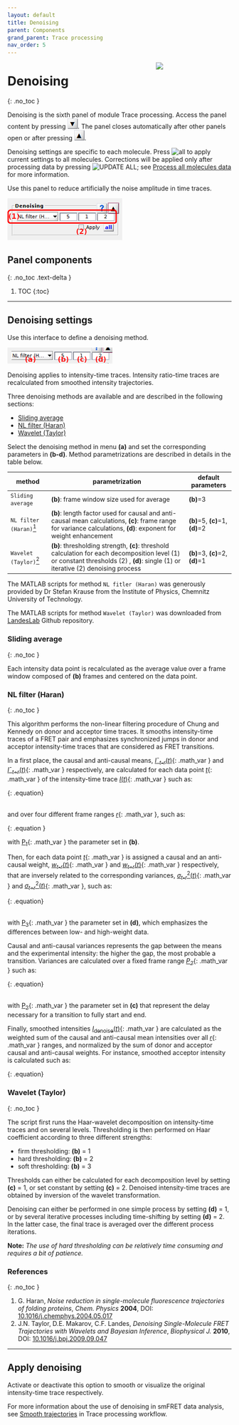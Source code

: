 ```yaml
---
layout: default
title: Denoising
parent: Components
grand_parent: Trace processing
nav_order: 5
---
```


<img src="../../assets/images/logos/logo-trace-processing_400px.png" width="170" style="float:right; margin-left: 15px;"/>

# Denoising
{: .no_toc }

Denoising is the sixth panel of module Trace processing. 
Access the panel content by pressing 
![Bottom arrow](../../assets/images/gui/interface-but-bottomarrow.png). 
The panel closes automatically after other panels open or after pressing 
![Top arrow](../../assets/images/gui/interface-but-toparrow.png). 

Denoising settings are specific to each molecule. 
Press 
![all](../../assets/images/gui/TP-but-all.png "all") to apply current settings to all molecules. 
Corrections will be applied only after processing data by pressing 
![UPDATE ALL](../../assets/images/gui/TP-but-update-all.png "UPDATE ALL"); see 
[Process all molecules data](area-control.html#process-all-molecules-data) for more information.

Use this panel to reduce artificially the noise amplitude in time traces.

<a class="plain" href="../../assets/images/gui/TP-panel-denoise.png"><img src="../../assets/images/gui/TP-panel-denoise.png" style="max-width: 258px;"/></a>

## Panel components
{: .no_toc .text-delta }

1. TOC
{:toc}


---

## Denoising settings

Use this interface to define a denoising method.

<a class="plain" href="../../assets/images/gui/TP-panel-denoise-param.png"><img src="../../assets/images/gui/TP-panel-denoise-param.png" style="max-width: 236px;"/></a>

Denoising applies to intensity-time traces. 
Intensity ratio-time traces are recalculated from smoothed intensity trajectories.

Three denoising methods are available and are described in the following sections:

* [Sliding average](#sliding-average)
* [NL filter (Haran)](#nl-filter-haran)
* [Wavelet (Taylor)](#wavelet-taylor)

Select the denoising method in menu **(a)** and set the corresponding parameters in **(b-d)**.
Method parametrizations are described in details in the table below.

| method                                         | parametrization                                                                                                                                                                     | default parameters              |
| ---------------------------------------------- | ----------------------------------------------------------------------------------------------------------------------------------------------------------------------------------- | ------------------------------- |
| `Sliding average`                              | **(b)**: frame window size used for average                                                                                                                                         | **(b)**=3                       |
| `NL filter (Haran)`[<sup>1</sup>](#references) | **(b)**: length factor used for causal and anti-causal mean calculations, **(c)**: frame range for variance calculations, **(d)**: exponent for weight enhancement                  | **(b)**=5, **(c)**=1, **(d)**=2 |
| `Wavelet (Taylor)`[<sup>2</sup>](#references)  | **(b)**: thresholding strength, **(c)**: threshold calculation for each decomposition level (1) or constant thresholds (2) , **(d)**: single (1) or iterative (2) denoising process | **(b)**=3, **(c)**=2, **(d)**=1 |

The MATLAB scripts for method `NL fitler (Haran)` was generously provided by Dr Stefan Krause from the Institute of Physics, Chemnitz University of Technology.

The MATLAB scripts for method `Wavelet (Taylor)` was downloaded from 
[LandesLab](https://github.com/LandesLab/Wavelet-Denoise) Github repository.


### Sliding average
{: .no_toc }

Each intensity data point is recalculated as the average value over a frame window composed of **(b)** frames and centered on the data point.


### NL filter (Haran)
{: .no_toc }

This algorithm performs the non-linear filtering procedure of Chung and Kennedy on donor and acceptor time traces. 
It smooths intensity-time traces of a FRET pair and emphasizes synchronized jumps in donor and acceptor intensity-time traces that are considered as FRET transitions.

In a first place, the causal and anti-causal means,
[*I*&#713;<sub>*t*-*r*</sub>(*t*)](){: .math_var } and 
[*I*&#713;<sub>*t*+*r*</sub>(*t*)](){: .math_var } respectively, are calculated for each data point 
[*t*](){: .math_var } of the intensity-time trace 
[*I*(*t*)](){: .math_var } such as:

{: .equation} 
<img src="../../assets/images/equations/TP-eq-denoise-01.gif" alt=""><br>
<img src="../../assets/images/equations/TP-eq-denoise-02.gif" alt="">

and  over four different frame ranges 
[*r*](){: .math_var }, such as:

{: .equation }
<img src="../../assets/images/equations/TP-eq-denoise-03.gif" alt="">

with 
[P<sub>1</sub>](){: .math_var } the parameter set in **(b)**.

Then, for each data point 
[*t*](){: .math_var } is assigned a causal and an anti-causal weight, 
[*w*<sub>*t*-*r*</sub>(*t*)](){: .math_var } and 
[*w*<sub>*t*+*r*</sub>(*t*)](){: .math_var } 
respectively, that are inversely related to the corresponding variances, 
[*&#963;*<sub>*t*-*r*</sub><sup>2</sup>(*t*)](){: .math_var } and 
[*&#963;*<sub>*t*+*r*</sub><sup>2</sup>(*t*)](){: .math_var }, such as:

{: .equation} 
<img src="../../assets/images/equations/TP-eq-denoise-06.gif" alt=""><br>
<img src="../../assets/images/equations/TP-eq-denoise-07.gif" alt="">

with 
[P<sub>3</sub>](){: .math_var } the parameter set in **(d)**, which emphasizes the differences between low- and high-weight data.

Causal and anti-causal variances represents the gap between the means and the experimental intensity: the higher the gap, the most probable a transition. 
Variances are calculated over a fixed frame range 
[*P<sub>2</sub>*](){: .math_var } such as:

{: .equation} 
<img src="../../assets/images/equations/TP-eq-denoise-04.gif" alt=""><br>
<img src="../../assets/images/equations/TP-eq-denoise-05.gif" alt="">

with 
[P<sub>2</sub>](){: .math_var } the parameter set in **(c)** that represent the delay necessary for a transition to fully start and end.

Finally, smoothed intensities 
[*I*<sub>denoise</sub>(*t*)](){: .math_var } are calculated as the weighted sum of the causal and anti-causal mean intensities over all 
[*r*](){: .math_var } ranges, and normalized by the sum of donor and acceptor causal and anti-causal weights.
For instance, smoothed acceptor intensity is calculated such as:

{: .equation} 
<img src="../../assets/images/equations/TP-eq-denoise-08.gif" alt=""><br>


### Wavelet (Taylor)
{: .no_toc }

The script first runs the Haar-wavelet decomposition on intensity-time traces and on several levels.
Thresholding is then performed on Haar coefficient according to three different strengths:
* firm thresholding: **(b)** = 1
* hard thresholding: **(b)** = 2
* soft thresholding: **(b)** = 3

Thresholds can either be calculated for each decomposition level by setting **(c)** = 1, or set constant by setting **(c)** = 2.
Denoised intensity-time traces are obtained by inversion of the wavelet transformation.

Denoising can either be performed in one simple process by setting **(d)** = 1, or by several iterative processes including time-shifting by setting **(d)** = 2. 
In the latter case, the final trace is averaged over the different process iterations.

**Note:** *The use of hard thresholding can be relatively time consuming and requires a bit of patience.*


### References
{: .no_toc }

1. G. Haran, *Noise reduction in single-molecule fluorescence trajectories of folding proteins*, *Chem. Physics* **2004**, DOI: [10.1016/j.chemphys.2004.05.017](http://dx.doi.org/10.1016/j.chemphys.2004.05.017)
1. J.N. Taylor, D.E. Makarov, C.F. Landes, *Denoising Single-Molecule FRET Trajectories with Wavelets and Bayesian Inference*, *Biophysical J.* **2010**, DOI: [10.1016/j.bpj.2009.09.047](https://doi.org/10.1016/j.bpj.2009.09.047)


---

## Apply denoising

Activate or deactivate this option to smooth or visualize the original intensity-time trace respectively.

For more information about the use of denoising in smFRET data analysis, see 
[Smooth trajectories](../workflow.html#smooth-trajectories) in Trace processing workflow.


